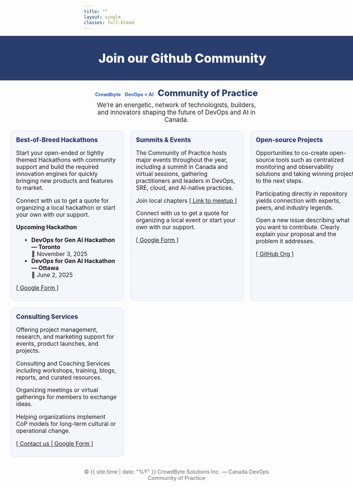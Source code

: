 ```yaml
---
title: ""
layout: single
classes: full-bleed
---
```

<!-- Inline fallback styles: guarantees hero + 4 columns now -->
<style>
/* ===== FORCE FULL-WIDTH (works regardless of theme wrappers) ===== */
.page.full-bleed .page__title{ display:none !important; }

/* Make hero and grid span the entire viewport width */
.hero-band,
.grid4 {
  margin-left: calc(50% - 50vw) !important;
  margin-right: calc(50% - 50vw) !important;
  width: 100vw !important;
}

/* Content padding at the edges so cards don’t touch the browser edge */
.grid4 {
  padding-left: clamp(16px, 3vw, 32px);
  padding-right: clamp(16px, 3vw, 32px);
  display: grid;
  grid-template-columns: repeat(auto-fit, minmax(260px, 1fr)); /* fluid by device */
  gap: 18px;
  margin-top: 1rem;
  margin-bottom: 2rem;
}
@media (max-width: 360px){
  .grid4 { grid-template-columns: 1fr; }
}

/* Keep subhead/tagline readable but allow wider than the old 980px cap */
.subhead{
  text-align:center; margin:1.25rem auto .25rem; font-weight:800;
  font-size:clamp(1.2rem,2.5vw,1.5rem); color:#2a3e6e;
}
.tagline{
  text-align:center; font-size:1.05rem; color:#222;
  margin:.5rem auto 1.25rem;
  padding-left: clamp(16px, 3vw, 32px);
  padding-right: clamp(16px, 3vw, 32px);
  max-width: none; /* don't constrain */
}

/* Hero look */
.hero-band{ background:#2a3e6e; color:#fff; text-align:center; padding:2.5rem 1rem; }
.hero-band h1{ margin:0; font-size:clamp(1.8rem,3.5vw,2.4rem); font-weight:800; }

/* Cards */
.card{
  background:#f3f6fb; border-radius:12px; padding:14px 14px 10px;
  border:1px solid #d7dfef; min-height:320px;
}
.card h3{ margin:0 0 8px; color:#2a3e6e; font-weight:800; font-size:1.05rem; }
.card p, .card li{ font-size:.98rem; }
.card ul{ margin:0 0 0 1.1rem; }

/* Badges / section titles */
.badge{
  display:inline-block; background:#2a3e6e; color:#fff; padding:2px 8px;
  border-radius:999px; font-size:.8rem; margin-right:6px;
}
.section-title{ font-size:1.05rem; margin-top:.5rem; font-weight:700; }

/* Footer note */
.footer-note{ text-align:center; font-size:.9rem; color:#666; margin:1.5rem 0 .75rem; }

  /* Make "Crowdbyte  DevOps + AI" look like plain blue text (no pill) */
.subhead .badge {
  background: transparent !important;
  color: #3b6bbd !important;   /* match the screenshot blue */
  padding: 0 !important;
  border-radius: 0 !important;
  font-weight: 800;
  text-decoration: none;       /* no underline */
}

/* Optional: make the section headers use the same blue as the screenshot */
.page .page__inner-wrap .page__content .card h3 {
  color: #3b6bbd;
  font-weight: 800;
}
  /* Calendar emoji before marked dates */
.cal::before,
time.cal::before{
  content: "📅 ";
  /* Optional small spacing/align tweaks */
  letter-spacing: 0;
  vertical-align: baseline;
}

</style>



<div class="hero-band">
  <h1>Join our Github Community</h1>
</div>

<p class="subhead">
  <span class="badge">Crowdbyte</span> <span class="badge">DevOps + AI</span> Community of Practice
</p>

<p class="tagline">
  We’re an energetic, network of technologists, builders, and innovators shaping the future of DevOps and AI in Canada.
</p>

<div class="grid4">
  <div class="card">
    <h3>Best-of-Breed Hackathons</h3>
    <p>Start your open-ended or tightly themed Hackathons with community support and build the required innovation engines for quickly bringing new products and features to market.</p>
    <p>Connect with us to get a quote for organizing a local hackathon or start your own with our support.</p>
    <p class="section-title">Upcoming Hackathon</p>
    <ul>
      <li><strong>DevOps for Gen AI Hackathon — Toronto</strong><br><span class="cal">November 3, 2025</span></li>
      <li><strong>DevOps for Gen AI Hackathon — Ottawa</strong><br><span class="cal">June 2, 2025</span></li>
    </ul>
    <p><a href="https://forms.gle/" target="_blank">[ Google Form ]</a></p>
  </div>

  <div class="card">
    <h3>Summits &amp; Events</h3>
    <p>The Community of Practice hosts major events throughout the year, including a summit in Canada and virtual sessions, gathering practitioners and leaders in DevOps, SRE, cloud, and AI-native practices.</p>
    <p>Join local chapters <a href="https://www.meetup.com/" target="_blank">[ Link to meetup ]</a></p>
    <p>Connect with us to get a quote for organizing a local event or start your own with our support.</p>
    <p><a href="https://forms.gle/" target="_blank">[ Google Form ]</a></p>
  </div>

  <div class="card">
    <h3>Open-source Projects</h3>
    <p>Opportunities to co-create open-source tools such as centralized monitoring and observability solutions and taking winning projects to the next steps.</p>
    <p>Participating directly in repository yields connection with experts, peers, and industry legends.</p>
    <p>Open a new issue describing what you want to contribute. Clearly explain your proposal and the problem it addresses.</p>
    <p><a href="https://github.com/CanadaDevOpsCommunity2025" target="_blank">[ GitHub Org ]</a></p>
  </div>

  <div class="card">
    <h3>Consulting Services</h3>
    <p>Offering project management, research, and marketing support for events, product launches, and projects.</p>
    <p>Consulting and Coaching Services including workshops, training, blogs, reports, and curated resources.</p>
    <p>Organizing meetings or virtual gatherings for members to exchange ideas.</p>
    <p>Helping organizations implement CoP models for long-term cultural or operational change.</p>
    <p><a href="https://forms.gle/" target="_blank">[ Contact us | Google Form ]</a></p>
  </div>
</div>

<div class="footer-note">
  © {{ site.time | date: "%Y" }} CrowdByte Solutions Inc. — Canada DevOps Community of Practice
</div>
